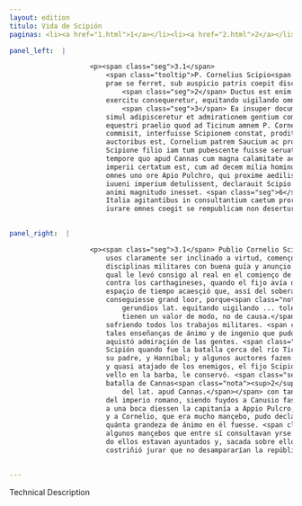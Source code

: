```yaml
---
layout: edition
titulo: Vida de Scipión
paginas: <li><a href="1.html">1</a></li><li><a href="2.html">2</a></li><li><a href="3.html">3</a></li><li><a href="4.html">4</a></li><li><a href="5.html">5</a></li><li><a href="6.html">6</a></li><li><a href="7.html">7</a></li><li><a href="8.html">8</a></li><li><a href="9.html">9</a></li><li><a href="10.html">10</a></li><li><a href="11.html">11</a></li><li><a href="12.html">12</a></li><li><a href="13.html">13</a></li><li><a href="14.html">14</a></li><li><a href="15.html">15</a></li><li><a href="16.html">16</a></li><li><a href="17.html">17</a></li><li><a href="18.html">18</a></li><li><a href="19.html">19</a></li><li><a href="20.html">20</a></li><li><a href="21.html">21</a></li><li><a href="22.html">22</a></li><li><a href="23.html">23</a></li><li><a href="24.html">24</a></li><li><a href="25.html">25</a></li><li><a href="26.html">26</a></li><li><a href="27.html">27</a></li><li><a href="28.html">28</a></li><li><a href="29.html">29</a></li><li><a href="30.html">30</a></li><li><a href="31.html">31</a></li><li><a href="32.html">32</a></li><li><a href="33.html">33</a></li><li><a href="34.html">34</a></li><li><a href="35.html">35</a></li><li><a href="36.html">36</a></li><li><a href="37.html">37</a></li><li><a href="38.html">38</a></li><li><a href="39.html">39</a></li><li><a href="40.html">40</a></li><li><a href="41.html">41</a></li><li><a href="42.html">42</a></li><li><a href="43.html">43</a></li><li><a href="44.html">44</a></li><li><a href="45.html">45</a></li><li><a href="46.html">46</a></li><li><a href="47.html">47</a></li><li><a href="48.html">48</a></li><li><a href="49.html">49</a></li><li><a href="50.html">50</a></li><li><a href="51.html">51</a></li><li><a href="52.html">52</a></li><li><a href="53.html">53</a></li><li><a href="54.html">54</a></li><li><a href="55.html">55</a></li><li><a href="56.html">56</a></li><li><a href="57.html">57</a></li><li><a href="58.html">58</a></li><li><a href="59.html">59</a></li><li><a href="60.html">60</a></li><li><a href="61.html">61</a></li><li><a href="62.html">62</a></li><li><a href="63.html">63</a></li><li><a href="64.html">64</a></li><li><a href="65.html">65</a></li><li><a href="66.html">66</a></li><li><a href="67.html">67</a></li><li><a href="68.html">68</a></li><li><a href="69.html">69</a></li><li><a href="70.html">70</a></li><li><a href="71.html">71</a></li><li><a href="72.html">72</a></li><li><a href="73.html">73</a></li><li><a href="74.html">74</a></li>

panel_left:  |

                    <p><span class="seg">3.1</span>
                        <span class="tooltip">P. Cornelius Scipio<span class="tooltiptext">P. Scipio Cornelius <span class="siglas">U</span> </span></span> iam inde a pueritia cum eximiae indolis et summae uirtutis specimen
                        prae se ferret, sub auspicio patris coepit disciplinis militaribus erudiri.
                            <span class="seg">2</span> Ductus est enim in castra initio Secundi <span class="tooltip">Punici belli<span class="tooltiptext">Punici <span class="om"><i>om. </i>belli</span> <span class="siglas">F M N P R U</span> belli punici <span class="siglas">S</span> </span></span> .VII. et .X. agens annum, ac <span class="tooltip">breuis<span class="tooltiptext"><span class="om"><i>om. </i></span> <span class="siglas">F G M N P R S U W</span> </span></span> temporis spatio factum est, ut magnam laudem a summo uiro et ab
                        exercitu consequeretur, equitando uigilando omnia militari labore tolerando.
                            <span class="seg">3</span> Ea insuper documenta animi atque ingenii dedit, ut gratiam
                        simul adipisceretur et admirationem gentium commoueret. <span class="seg">4</span> Nam
                        equestri praelio quod ad Ticinum amnem P. Cornelius consul cum Hanniable
                        commisit, interfuisse Scipionem constat, proditumque memoriae a quibusdam
                        auctoribus est, Cornelium patrem Saucium ac prope ab hostibus circumuentum a
                        Scipione filio iam tum pubescente fuisse seruatum. <span class="seg">5</span> Eo deinde
                        tempore quo apud Cannas cum magna calamitate ac prope pernicie Romani
                        imperii certatum est, cum ad decem milia hominum Cannusium perfugissent et
                        omnes uno ore Apio Pulchro, qui proxime aedilis fuerat, P. Cornelio admodum
                        iuueni imperium detulissent, declarauit Scipio quanta sibi uirtus quantaque
                        animi magnitudo inesset. <span class="seg">6</span> Nam quibusdam iuuenibus de relinquenda
                        Italia agitantibus in consultantium caetum prorupit ac, stricto gladio,
                        iurare omnes coegit se rempublicam non deserturos.</p>
                

panel_right:  |

                    <p><span class="seg">3.1</span> Publio Cornelio Scipión, desde su puericia, mostrando en sus
                        usos claramente ser inclinado a virtud, començó aver enseñança en las
                        disciplinas militares con buena guía y anunçio de su padre; <span class="seg">2</span> el
                        qual le levó consigo al real en el comienço de la segunda guerra púnica o
                        contra los carthagineses, quando el fijo avía diez y siete años. Y en breve
                        espaçio de tiempo acaesçió que, assí del soberano capitán como del exérçito,
                        conseguiesse grand loor, porque<span class="nota"><sup>1</sup><span class="texto_nota">porque ... sofriendo: los
                            gerundios lat. equitando uigilando ... tolerando
                            tienen un valor de modo, no de causa.</span></span> cavalgando y velando y
                        sofriendo todos los trabajos militares. <span class="seg">3</span> Allende d'esto, añadió
                        tales enseñanças de ánimo y de ingenio que pudo alcançar juntamente graçia y
                        aquistó admiraçión de las gentes. <span class="seg">4</span> Ca se sabe aver intervenido
                        Scipión quando fue la batalla çerca del río Ticino entre el cónsul Cornelio,
                        su padre, y Hanníbal; y algunos auctores fazen memoria que, ferido el padre
                        y quasi atajado de los enemigos, el fijo Scipión, que entonçes <a href="../public/images/1491/182r.jpg" target="new"><img class="facs" src="../public/images/1491/1491.jpg"/></a>[182r,b] començava tener
                        vello en la barba, le conservó. <span class="seg">5</span> Y después en tiempo que fue la
                        batalla de Cannas<span class="nota"><sup>2</sup><span class="texto_nota">la batalla de Cannas: traducción explicativa
                            del lat. apud Cannas.</span></span> con tanta tribulaçión y quasi destruyçión
                        del imperio romano, siendo fuydos a Canusio fasta diez mill ombres, y todos
                        a una boca diessen la capitanía a Appio Pulcro, que avía entonces sido edil,
                        y a Cornelio, que era mucho mançebo, pudo declarar Scipión quánta virtud y
                        quánta grandeza de ánimo en él fuesse. <span class="seg">6</span> Porque se avían juntado
                        algunos mançebos que entre sí consultavan yrse de Ytalia y súbitamente vino
                        do ellos estavan ayuntados y, sacada sobre ellos la espada en su mano, los
                        costriñió jurar que no desampararían la república.</p>
                

---
```


Technical Description 